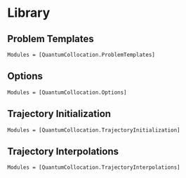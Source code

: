 #  Library

## Problem Templates
```@autodocs
Modules = [QuantumCollocation.ProblemTemplates]
```

## Options
```@autodocs
Modules = [QuantumCollocation.Options]
```

## Trajectory Initialization
```@autodocs
Modules = [QuantumCollocation.TrajectoryInitialization]
```

## Trajectory Interpolations
```@autodocs
Modules = [QuantumCollocation.TrajectoryInterpolations]
```